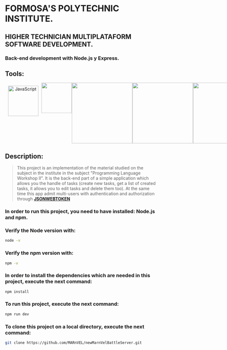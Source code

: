 # FORMOSA'S POLYTECHNIC INSTITUTE.
## HIGHER TECHNICIAN MULTIPLATAFORM SOFTWARE DEVELOPMENT.

### Back-end development with __Node.js__ y **Express**.
## Tools:
<div align="center" style="display: flex">
    <span>
        <a href="https://es.javascript.info/" target="_blank">
            <img width="100" style="margin: 10" title='JavaScript' src='https://upload.wikimedia.org/wikipedia/commons/6/6a/JavaScript-logo.png'>
        </a>
    </span>
    <span>
        <a href="https://nodejs.org/en/" title='NodeJS' target="_blank">
            <img width="100" src='https://upload.wikimedia.org/wikipedia/commons/d/d9/Node.js_logo.svg'>
        </a>
    </span>
    <br/>
    <span>
        <a href="https://www.mongodb.com/docs/" title='MongoDB' target="_blank">
            <img width="200" src='https://storage-us-gcs.bfldr.com/vmgsv9w85q3q25q9qjnvqj4/v/1069931058/original/MongoDB_SlateBlue.png?Expires=1670941326&KeyName=gcs-bfldr-prod&Signature=TcoGeh2v5OcERV0hEG0TQt4LuSU='>
        </a>
    </span>
    <span>
        <a href="https://mongoosejs.com/" title='Mongoose' target="_blank">
            <img width="200" src='https://www.startpage.com/av/proxy-image?piurl=https%3A%2F%2Fencrypted-tbn0.gstatic.com%2Fimages%3Fq%3Dtbn%3AANd9GcSEnR4ial3ECp-aF410k2lmg1f2cC3ZNqc5vnltRtFHsMZyvIU%26s&sp=1670855355T885c4cc3b11eb121dc111bd8e28c39a8bae40cdaf4145e8133b51e91cd0db7ee'>
        </a>
    </span>
    <span>
        <a href="https://expressjs.com/es/" title='ExpressJS' target="_blank">
            <img width="200" src='https://www.startpage.com/av/proxy-image?piurl=https%3A%2F%2Fexpressjs.com%2Fimages%2Fexpress-facebook-share.png&sp=1670856340T20c2f406067d00ba3015185d6098052d8c824e2d402ca0b6fa4f8761e20e49b2'>
        </a>
    </span>

    
</div>

## Description:
> This project is an implementation of the material studied on the subject in the institute in the subject "Programming Language Workshop II".
> It is the back-end part of a simple application which allows you the handle of tasks (create new tasks, get a list of created tasks, it allows you to edit tasks and delete them too).
> At the same time this app admit multi-users with authentication and authorization through **[JSONWEBTOKEN][1]**


### In order to run this project, you need to have installed:  __Node.js__  and __npm__.


### Verify the Node version with:
```bash
node -v
```

### Verify the npm version with:
```bash	
npm -v
```

### In order to install the dependencies which are needed in this project, execute the next command:

```bash
npm install
```

### To run this project, execute the next command:

```bash
npm run dev
```

### To clone this project on a local directory, execute the next command:

```bash
git clone https://github.com/MARnVEL/newMarnVelBattleServer.git
```

[1]: https://jwt.io/